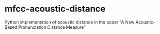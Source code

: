 # mfcc-acoustic-distance
Python implementation of acoustic distance in the paper "A New Acoustic-Based Pronunciation Distance Measure"
